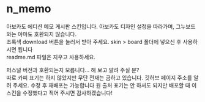 # n_memo
아보카도 에디션 메모 게시판 스킨입니다. 아보카도 디자인 설정을 따라가며, 그누보드와는 아마도 호환되지 않습니다.<br>
초록색 download 버튼을 눌러서 받아 주세요. skin > board 폴더에 넣으신 후 사용하시면 됩니다<br>
readme.md 파일은 지우고 사용하세요.

퍼스널 버전과 호환되는지 모릅니다... 해 보고 알려 주실 분?<br>
따로 카피 표기는 하지 않았지만 무단 전재는 금하고 있습니다.
깃허브 페이지 주소를 알려 주세요.
수정 후 재배포는 가능합니다
원 출처 표기는 안 하셔도 되지만 배포할 때 이 스킨을 수정했다고 적어 주시면 감사하겠습니다!
